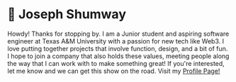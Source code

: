 # 🔷 Joseph Shumway
Howdy! Thanks for stopping by. I am a Junior student and aspiring software engineer at Texas A&M University with a passion for new tech like Web3. I love putting together projects that involve function, design, and a bit of fun. I hope to join a company that also holds these values, meeting people along the way that I can work with to make something great! If you're interested, let me know and we can get this show on the road.
Visit my [Profile Page!](https://josley88.github.io/#)

